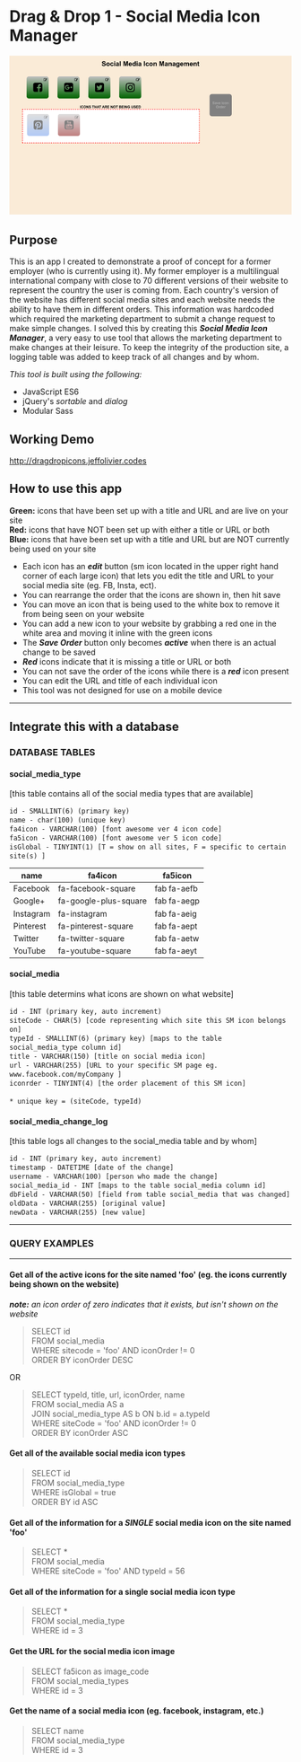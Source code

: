 # Drag & Drop 1 - Social Media Icon Manager

![Page Image](./public/images/dragdrop_icons.png)

## Purpose

This is an app I created to demonstrate a proof of concept for a former employer (who is currently using it). My former employer is a multilingual international company with close to 70 different versions of their website to represent the country the user is coming from. Each country's version of the website has different social media sites and each website needs the ability to have them in different orders. This information was hardcoded which required the marketing department to submit a change request to make simple changes. I solved this by creating this **_Social Media Icon Manager_**, a very easy to use tool that allows the marketing department to make changes at their leisure. To keep the integrity of the production site, a logging table was added to keep track of all changes and by whom.

_This tool is built using the following:_

- JavaScript ES6
- jQuery's _sortable_ and _dialog_
- Modular Sass

## Working Demo

http://dragdropicons.jeffolivier.codes

## How to use this app

**Green:** icons that have been set up with a title and URL and are live on your site<br>
**Red:** icons that have NOT been set up with either a title or URL or both<br>
**Blue:** icons that have been set up with a title and URL but are NOT currently being used on your site

- Each icon has an **_edit_** button (sm icon located in the upper right hand corner of each large icon) that lets you edit the title and URL to your social media site (eg. FB, Insta, ect).
- You can rearrange the order that the icons are shown in, then hit save
- You can move an icon that is being used to the white box to remove it from being seen on your website
- You can add a new icon to your website by grabbing a red one in the white area and moving it inline with the green icons
- The **_Save Order_** button only becomes **_active_** when there is an actual change to be saved
- **_Red_** icons indicate that it is missing a title or URL or both
- You can not save the order of the icons while there is a **_red_** icon present
- You can edit the URL and title of each individual icon
- This tool was not designed for use on a mobile device

---

## Integrate this with a database

### DATABASE TABLES

#### social_media_type

[this table contains all of the social media types that are available]

    id - SMALLINT(6) (primary key)
    name - char(100) (unique key)
    fa4icon - VARCHAR(100) [font awesome ver 4 icon code]
    fa5icon - VARCHAR(100) [font awesome ver 5 icon code]
    isGlobal - TINYINT(1) [T = show on all sites, F = specific to certain site(s) ]

| name      | fa4icon               | fa5icon     |
| --------- | --------------------- | ----------- |
| Facebook  | fa-facebook-square    | fab fa-aefb |
| Google+   | fa-google-plus-square | fab fa-aegp |
| Instagram | fa-instagram          | fab fa-aeig |
| Pinterest | fa-pinterest-square   | fab fa-aept |
| Twitter   | fa-twitter-square     | fab fa-aetw |
| YouTube   | fa-youtube-square     | fab fa-aeyt |

#### social_media

[this table determins what icons are shown on what website]

    id - INT (primary key, auto increment)
    siteCode - CHAR(5) [code representing which site this SM icon belongs on]
    typeId - SMALLINT(6) (primary key) [maps to the table social_media_type column id]
    title - VARCHAR(150) [title on social media icon]
    url - VARCHAR(255) [URL to your specific SM page eg. www.facebook.com/myCompany ]
    iconrder - TINYINT(4) [the order placement of this SM icon]

    * unique key = (siteCode, typeId)

#### social_media_change_log

[this table logs all changes to the social_media table and by whom]

    id - INT (primary key, auto increment)
    timestamp - DATETIME [date of the change]
    username - VARCHAR(100) [person who made the change]
    social_media_id - INT [maps to the table social_media column id]
    dbField - VARCHAR(50) [field from table social_media that was changed]
    oldData - VARCHAR(255) [original value]
    newData - VARCHAR(255) [new value]

---

### QUERY EXAMPLES

---

#### Get all of the active icons for the site named 'foo' (eg. the icons currently being shown on the website)

**_note:_** _an icon order of zero indicates that it exists, but isn't shown on the website_

> SELECT id<br>
> FROM social_media<br>
> WHERE sitecode = 'foo' AND iconOrder != 0<br>
> ORDER BY iconOrder DESC

OR

> SELECT typeId, title, url, iconOrder, name<br>
> FROM social_media AS a<br>
> JOIN social_media_type AS b ON b.id = a.typeId<br>
> WHERE siteCode = 'foo' AND iconOrder != 0<br>
> ORDER BY iconOrder ASC

#### Get all of the available social media icon types

> SELECT id<br>
> FROM social_media_type<br>
> WHERE isGlobal = true<br>
> ORDER BY id ASC

#### Get all of the information for a _SINGLE_ social media icon on the site named 'foo'

> SELECT \*<br>
> FROM social_media<br>
> WHERE siteCode = 'foo' AND typeId = 56

#### Get all of the information for a single social media icon type

> SELECT \*<br>
> FROM social_media_type<br>
> WHERE id = 3

#### Get the URL for the social media icon image

> SELECT fa5icon as image_code<br>
> FROM social_media_types<br>
> WHERE id = 3

#### Get the name of a social media icon (eg. facebook, instagram, etc.)

> SELECT name<br>
> FROM social_media_type<br>
> WHERE id = 3
